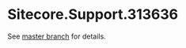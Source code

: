 # Sitecore.Support.313636

See [master branch](https://github.com/sitecoresupport/Sitecore.Support.313636) for details.